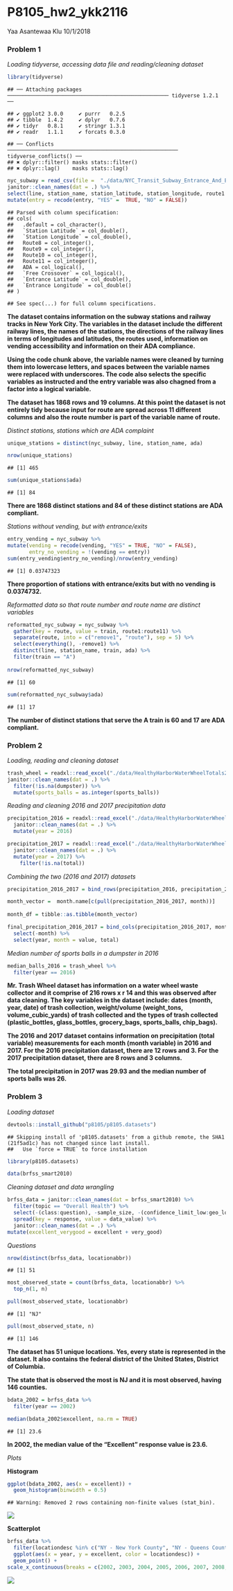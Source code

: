 P8105\_hw2\_ykk2116
================
Yaa Asantewaa Klu
10/1/2018

### Problem 1

*Loading tidyverse, accessing data file and reading/cleaning
    dataset*

``` r
library(tidyverse) 
```

    ## ── Attaching packages ──────────────────────────────────────────────────── tidyverse 1.2.1 ──

    ## ✔ ggplot2 3.0.0     ✔ purrr   0.2.5
    ## ✔ tibble  1.4.2     ✔ dplyr   0.7.6
    ## ✔ tidyr   0.8.1     ✔ stringr 1.3.1
    ## ✔ readr   1.1.1     ✔ forcats 0.3.0

    ## ── Conflicts ─────────────────────────────────────────────────────── tidyverse_conflicts() ──
    ## ✖ dplyr::filter() masks stats::filter()
    ## ✖ dplyr::lag()    masks stats::lag()

``` r
nyc_subway = read_csv(file =  "./data/NYC_Transit_Subway_Entrance_And_Exit_Data (1).csv") %>%
janitor::clean_names(dat = .) %>%
select(line, station_name, station_latitude, station_longitude, route1:route11, entry, vending, entrance_type, ada) %>%
mutate(entry = recode(entry, "YES" =  TRUE, "NO" = FALSE))
```

    ## Parsed with column specification:
    ## cols(
    ##   .default = col_character(),
    ##   `Station Latitude` = col_double(),
    ##   `Station Longitude` = col_double(),
    ##   Route8 = col_integer(),
    ##   Route9 = col_integer(),
    ##   Route10 = col_integer(),
    ##   Route11 = col_integer(),
    ##   ADA = col_logical(),
    ##   `Free Crossover` = col_logical(),
    ##   `Entrance Latitude` = col_double(),
    ##   `Entrance Longitude` = col_double()
    ## )

    ## See spec(...) for full column specifications.

**The dataset contains information on the subway stations and railway
tracks in New York City. The variables in the dataset include the
different railway lines, the names of the stations, the directions of
the railway lines in terms of longitudes and latitudes, the routes used,
information on vending accessibility and information on their ADA
compliance.**

**Using the code chunk above, the variable names were cleaned by turning
them into lowercase letters, and spaces between the variable names were
replaced with underscores. The code also selects the specific variables
as instructed and the entry variable was also chagned from a factor into
a logical variable.**

**The dataset has 1868 rows and 19 columns. At this point the dataset is
not entirely tidy because input for route are spread across 11 different
columns and also the route number is part of the variable name of
route.**

*Distinct stations, stations which are ADA complaint*

``` r
unique_stations = distinct(nyc_subway, line, station_name, ada)

nrow(unique_stations)
```

    ## [1] 465

``` r
sum(unique_stations$ada)
```

    ## [1] 84

**There are 1868 distinct stations and 84 of these distinct stations are
ADA compliant.**

*Stations without vending, but with entrance/exits*

``` r
entry_vending = nyc_subway %>%
mutate(vending = recode(vending, "YES" = TRUE, "NO" = FALSE),
       entry_no_vending = !(vending == entry))
sum(entry_vending$entry_no_vending)/nrow(entry_vending)       
```

    ## [1] 0.03747323

**There proportion of stations with entrance/exits but with no vending
is 0.0374732.**

*Reformatted data so that route number and route name are distinct
variables*

``` r
reformatted_nyc_subway = nyc_subway %>%
  gather(key = route, value = train, route1:route11) %>%
  separate(route, into = c("remove1", "route"), sep = 5) %>%
  select(everything(), -remove1) %>% 
  distinct(line, station_name, train, ada) %>% 
  filter(train == "A")
 
nrow(reformatted_nyc_subway)
```

    ## [1] 60

``` r
sum(reformatted_nyc_subway$ada)
```

    ## [1] 17

**The number of distinct stations that serve the A train is 60 and 17
are ADA compliant.**

### Problem 2

*Loading, reading and cleaning
dataset*

``` r
trash_wheel = readxl::read_excel("./data/HealthyHarborWaterWheelTotals2018-7-28.xlsx", sheet = "Mr. Trash Wheel", range = "A2:N258") %>%
janitor::clean_names(dat = .) %>%
  filter(!is.na(dumpster)) %>%
  mutate(sports_balls = as.integer(sports_balls))
```

*Reading and cleaning 2016 and 2017 precipitation
data*

``` r
precipitation_2016 = readxl::read_excel("./data/HealthyHarborWaterWheelTotals2017-9-26.xlsx", sheet = "2016 Precipitation", range = "A2:B14") %>%
  janitor::clean_names(dat = .) %>%
  mutate(year = 2016) 

precipitation_2017 = readxl::read_excel("./data/HealthyHarborWaterWheelTotals2017-9-26.xlsx", sheet = "2017 Precipitation", range = "A2:B14") %>%  
  janitor::clean_names(dat = .) %>%
  mutate(year = 2017) %>%
    filter(!is.na(total))
```

*Combining the two (2016 and 2017)
datasets*

``` r
precipitation_2016_2017 = bind_rows(precipitation_2016, precipitation_2017)

month_vector =  month.name[c(pull(precipitation_2016_2017, month))]
 
month_df = tibble::as.tibble(month_vector) 

final_precipitation_2016_2017 = bind_cols(precipitation_2016_2017, month_df) %>%
  select(-month) %>%
  select(year, month = value, total)
```

*Median number of sports balls in a dumpster in 2016*

``` r
median_balls_2016 = trash_wheel %>% 
  filter(year == 2016) 
```

**Mr. Trash Wheel dataset has information on a water wheel waste
collector and it comprise of 216 rows x r 14 and this was observed after
data cleaning. The key variables in the dataset include: dates (month,
year, date) of trash collection, weight/volume (weight\_tons,
volume\_cubic\_yards) of trash collected and the types of trash
collected (plastic\_bottles, glass\_bottles, grocery\_bags,
sports\_balls, chip\_bags).**

**The 2016 and 2017 dataset contains information on precipitation (total
variable) measurements for each month (month variable) in 2016 and 2017.
For the 2016 precipitation dataset, there are 12 rows and 3. For the
2017 precipitation dataset, there are 8 rows and 3 columns.**

**The total precipitation in 2017 was 29.93 and the median number of
sports balls was 26.**

### Problem 3

*Loading
    dataset*

``` r
devtools::install_github("p8105/p8105.datasets")
```

    ## Skipping install of 'p8105.datasets' from a github remote, the SHA1 (21f5ad1c) has not changed since last install.
    ##   Use `force = TRUE` to force installation

``` r
library(p8105.datasets)

data(brfss_smart2010)
```

*Cleaning dataset and data wrangling*

``` r
brfss_data = janitor::clean_names(dat = brfss_smart2010) %>%
  filter(topic == "Overall Health") %>%
  select(-(class:question), -sample_size, -(confidence_limit_low:geo_location)) %>%
  spread(key = response, value = data_value) %>%
  janitor::clean_names(dat = .) %>%   
mutate(excellent_verygood = excellent + very_good)
```

*Questions*

``` r
nrow(distinct(brfss_data, locationabbr))
```

    ## [1] 51

``` r
most_observed_state = count(brfss_data, locationabbr) %>%
  top_n(1, n) 

pull(most_observed_state, locationabbr)   
```

    ## [1] "NJ"

``` r
pull(most_observed_state, n)
```

    ## [1] 146

**The dataset has 51 unique locations. Yes, every state is represented
in the dataset. It also contains the federal district of the United
States, District of Columbia.**

**The state that is observed the most is NJ and it is most observed,
having 146 counties.**

``` r
bdata_2002 = brfss_data %>% 
  filter(year == 2002)

median(bdata_2002$excellent, na.rm = TRUE) 
```

    ## [1] 23.6

**In 2002, the median value of the “Excellent” response value is 23.6.**

*Plots*

**Histogram**

``` r
ggplot(bdata_2002, aes(x = excellent)) + 
  geom_histogram(binwidth = 0.5)
```

    ## Warning: Removed 2 rows containing non-finite values (stat_bin).

![](p8105_hw2_ykk2116_files/figure-gfm/unnamed-chunk-13-1.png)<!-- -->

**Scatterplot**

``` r
brfss_data %>% 
  filter(locationdesc %in% c("NY - New York County", "NY - Queens County"), year %in% c("2002":"2012")) %>% 
  ggplot(aes(x = year, y = excellent, color = locationdesc)) +
  geom_point() +
scale_x_continuous(breaks = c(2002, 2003, 2004, 2005, 2006, 2007, 2008, 2009, 2010))
```

![](p8105_hw2_ykk2116_files/figure-gfm/unnamed-chunk-14-1.png)<!-- -->
